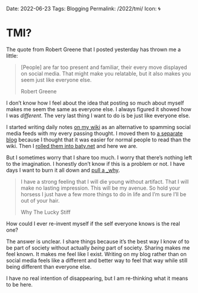 Date: 2022-06-23
Tags: Blogging
Permalink: /2022/tmi/
Icon: 🌀

# TMI?

The quote from Robert Greene that I posted yesterday has thrown me a little:

> [People] are far too present and familiar, their every move displayed on social media. That might make you relatable, but it also makes you seem just like everyone else.
> 
> Robert Greene

I don’t know how I feel about the idea that posting so much about myself makes me seem the same as everyone else. I always figured it showed how I was _different_. The very last thing I want to do is be just like everyone else.

I started writing daily notes [on my wiki](https://wiki.baty.net/) as an alternative to spamming social media feeds with my every passing thought. I moved them to [a separate blog](https://daily.baty.net/) because I thought that it was easier for normal people to read than the wiki. Then I [rolled them into baty.net](http://localhost:8000/daily/) and here we are.

But I sometimes worry that I share too much. I worry that there’s nothing left to the imagination. I honestly don’t know if this is a problem or not. I have days I want to burn it all down and [pull a _why](https://www.slate.com/articles/technology/technology/2012/03/ruby_ruby_on_rails_and__why_the_disappearance_of_one_of_the_world_s_most_beloved_computer_programmers_.html).

> I have a strong feeling that I will die young without artifact. That I will make no lasting impression. This will be my avenue. So hold your horsess I just have a few more things to do in life and I’m sure I’ll be out of your hair.
> 
> Why The Lucky Stiff

How could I ever re-invent myself if the self everyone knows is the real one?

The answer is unclear. I share things because it’s the best way I know of to be part of society without actually _being_ part of society. Sharing makes me feel known. It makes me feel like I exist. Writing on my blog rather than on social media feels like a different and better way to feel that way while still being different than everyone else.

I have no real intention of disappearing, but I am re-thinking what it means to be here.